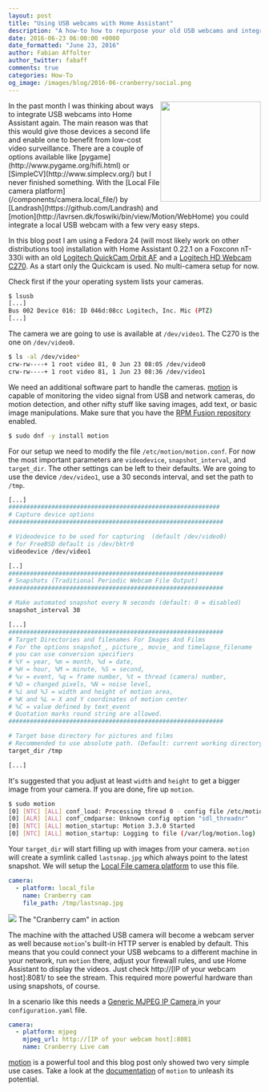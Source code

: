 ```yaml
---
layout: post
title: "Using USB webcams with Home Assistant"
description: "A how-to how to repurpose your old USB webcams and integrate them into Home Assistant."
date: 2016-06-23 06:00:00 +0000
date_formatted: "June 23, 2016"
author: Fabian Affolter
author_twitter: fabaff
comments: true
categories: How-To
og_image: /images/blog/2016-06-cranberry/social.png
---
```


<img src='/images/blog/2016-06-cranberry/motion.png' style='clear: right; border:none; box-shadow: none; float: right; margin-bottom: 12px;' width='200' />
In the past month I was thinking about ways to integrate USB webcams into Home Assistant again. The main reason was that this would give those devices a second life and enable one to benefit from low-cost video surveillance. There are a couple of options available like [pygame](http://www.pygame.org/hifi.html) or [SimpleCV](http://www.simplecv.org/) but I never finished something. With the [Local File camera platform](/components/camera.local_file/) by [Landrash](https://github.com/Landrash) and [motion](http://lavrsen.dk/foswiki/bin/view/Motion/WebHome) you could integrate a local USB webcam with a few very easy steps.

In this blog post I am using a Fedora 24 (will most likely work on other distributions too) installation with Home Assistant 0.22.1 on a Foxconn nT-330i with an old [Logitech QuickCam Orbit AF](http://support.logitech.com/en_us/product/quickcam-sphere-af) and a [Logitech HD Webcam C270](http://support.logitech.com/en_us/product/hd-webcam-c270). As a start only the Quickcam is used. No multi-camera setup for now.

<!--more-->

Check first if the your operating system lists your cameras.

```bash
$ lsusb
[...]
Bus 002 Device 016: ID 046d:08cc Logitech, Inc. Mic (PTZ)
[...]
```

The camera we are going to use is available at `/dev/video1`. The C270 is the one on `/dev/video0`.

```bash
$ ls -al /dev/video*
crw-rw----+ 1 root video 81, 0 Jun 23 08:05 /dev/video0
crw-rw----+ 1 root video 81, 1 Jun 23 08:36 /dev/video1
```

We need an additional software part to handle the cameras. [motion](http://lavrsen.dk/foswiki/bin/view/Motion/WebHome) is capable of monitoring the video signal from USB and network cameras, do motion detection, and other nifty stuff like saving images, add text, or basic image manipulations. Make sure that you have the [RPM Fusion repository](http://rpmfusion.org/) enabled.

```bash
$ sudo dnf -y install motion
```

For our setup we need to modify the file `/etc/motion/motion.conf`. For now the most important parameters are `videodevice`, `snapshot_interval`, and `target_dir`. The other settings can be left to their defaults. We are going to use the device `/dev/video1`, use a 30 seconds interval, and set the path to `/tmp`.

```bash
[...]
###########################################################
# Capture device options
############################################################

# Videodevice to be used for capturing  (default /dev/video0)
# for FreeBSD default is /dev/bktr0
videodevice /dev/video1

[..]
############################################################
# Snapshots (Traditional Periodic Webcam File Output)
############################################################

# Make automated snapshot every N seconds (default: 0 = disabled)
snapshot_interval 30

[...]
############################################################
# Target Directories and filenames For Images And Films
# For the options snapshot_, picture_, movie_ and timelapse_filename
# you can use conversion specifiers
# %Y = year, %m = month, %d = date,
# %H = hour, %M = minute, %S = second,
# %v = event, %q = frame number, %t = thread (camera) number,
# %D = changed pixels, %N = noise level,
# %i and %J = width and height of motion area,
# %K and %L = X and Y coordinates of motion center
# %C = value defined by text_event
# Quotation marks round string are allowed.
############################################################

# Target base directory for pictures and films
# Recommended to use absolute path. (Default: current working directory)
target_dir /tmp

[...]
```

It's suggested that you adjust at least `width` and `height` to get a bigger image from your camera. If you are done, fire up `motion`.

```bash
$ sudo motion
[0] [NTC] [ALL] conf_load: Processing thread 0 - config file /etc/motion/motion.conf
[0] [ALR] [ALL] conf_cmdparse: Unknown config option "sdl_threadnr"
[0] [NTC] [ALL] motion_startup: Motion 3.3.0 Started
[0] [NTC] [ALL] motion_startup: Logging to file (/var/log/motion.log)
```

Your `target_dir` will start filling up with images from your camera. `motion` will create a symlink called `lastsnap.jpg` which always point to the latest snapshot. We will setup the [Local File camera platform](/components/camera.local_file/) to use this file.

```yaml
camera:
  - platform: local_file
    name: Cranberry cam
    file_path: /tmp/lastsnap.jpg
```

<p class='img'>
  <img src='/images/blog/2016-06-cranberry/cam.png' />
  The "Cranberry cam" in action
</p>

The machine with the attached USB camera will become a webcam server as well because `motion`'s built-in HTTP server is enabled by default. This means that you could connect your USB webcams to a different machine in your network, run `motion` there, adjust your firewall rules, and use Home Assistant to display the videos. Just check http://[IP of your webcam host]:8081/ to see the stream. This required more powerful hardware than using snapshots, of course.

In a scenario like this needs a [Generic MJPEG IP Camera ](/components/camera.mjpeg/) in your `configuration.yaml` file.

```yaml
camera:
  - platform: mjpeg
    mjpeg_url: http://[IP of your webcam host]:8081
    name: Cranberry Live cam
```

[motion](http://lavrsen.dk/foswiki/bin/view/Motion/WebHome) is a powerful tool and this blog post only showed two very simple use cases. Take a look at the [documentation](http://www.lavrsen.dk/foswiki/bin/view/Motion/MotionGuide) of `motion` to unleash its potential.

